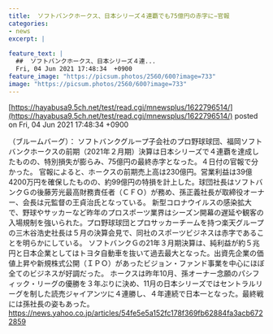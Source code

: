 ```yaml
---
title:  ソフトバンクホークス、日本シリーズ４連覇でも75億円の赤字に−官報  
categories:
- news
excerpt: |
  
feature_text: |
  ##  ソフトバンクホークス、日本シリーズ４連...
  Fri, 04 Jun 2021 17:48:34  +0900
feature_image: "https://picsum.photos/2560/600?image=733"
image: "https://picsum.photos/2560/600?image=733"
---
```


[https://hayabusa9.5ch.net/test/read.cgi/mnewsplus/1622796514/](https://hayabusa9.5ch.net/test/read.cgi/mnewsplus/1622796514/)
posted on Fri, 04 Jun 2021 17:48:34  +0900

<!--more-->

（ブルームバーグ）： ソフトバンクグループ子会社のプロ野球球団、福岡ソフトバンクホークスの前期（2021年２月期）決算は日本シリーズで４連覇を達成したものの、特別損失が膨らみ、75億円の最終赤字となった。４日付の官報で分かった。 官報によると、ホークスの前期売上高は230億円。営業利益は39億4200万円を確保したものの、約99億円の特損を計上した。球団社長はソフトバンクＧの後藤芳光最高財務責任者（ＣＦＯ）が務め、孫正義社長が取締役オーナー、会長は元監督の王貞治氏となっている。 新型コロナウイルスの感染拡大で、野球やサッカーなど昨年のプロスポーツ業界はシーズン開幕の遅延や観客の入場規制を強いられた。プロ野球球団とプロサッカーチームを持つ楽天グループの三木谷浩史社長は５月の決算会見で、同社のスポーツビジネスは赤字であることを明らかにしている。 ソフトバンクＧの21年３月期決算は、純利益が約５兆円と日本企業としてはトヨタ自動車を抜いて過去最大となった。出資先企業の価値上昇や新規株式公開（ＩＰＯ）があったビジョン・ファンド事業を中心にほぼ全てのビジネスが好調だった。 ホークスは昨年10月、孫オーナー念願のパシフィック・リーグの優勝を３年ぶりに決め、11月の日本シリーズではセントラルリーグを制した読売ジャイアンツに４連勝し、４年連続で日本一となった。最終戦には孫社長の姿もあった。 https://news.yahoo.co.jp/articles/54fe5e5a152fc178f369fb62884fa3acb6722859

